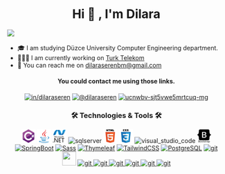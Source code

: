 <h1 align="center">Hi 👋 , I'm Dilara</h1>

 [![](https://visitcount.itsvg.in/api?id=dilaraseren&label=Profile%20Views&icon=0&pretty=true)](https://visitcount.itsvg.in)

- 🎓 I am studying Düzce University Computer Engineering department.
- 👩🏻‍💻 I am currently working on [Turk Telekom](https://www.turktelekomkariyer.com.tr/)
- 💌 You can reach me on [dilaraserenbm@gmail.com](mailto:dilaraserenbm@gmail.com) <br>

<h4 align="center">You could contact me using those links.</h4>
<p align="center">
 <a href="https://linkedin.com/in/in/dilaraseren" target="blank"><img align="center" src="https://raw.githubusercontent.com/rahuldkjain/github-profile-readme-generator/master/src/images/icons/Social/linked-in-alt.svg" alt="in/dilaraseren" height="30" width="40" /></a>
<a href="https://medium.com/@dilaraseren" target="blank"><img align="center" src="https://raw.githubusercontent.com/rahuldkjain/github-profile-readme-generator/master/src/images/icons/Social/medium.svg" alt="@dilaraseren" height="30" width="40" /></a>
<a href="https://www.youtube.com/c/ucnwbv-sjt5vwe5mrtcuq-mg" target="blank"><img align="center" src="https://raw.githubusercontent.com/rahuldkjain/github-profile-readme-generator/master/src/images/icons/Social/youtube.svg" alt="ucnwbv-sjt5vwe5mrtcuq-mg" height="30" width="40" /></a>
</p>

<h3 align="center"> 🛠 Technologies & Tools 🛠 </h3>
<p align="center">
<img src="https://raw.githubusercontent.com/devicons/devicon/master/icons/csharp/csharp-original.svg" alt="c#" width="32" height="32"/> 
<img src="https://raw.githubusercontent.com/devicons/devicon/master/icons/java/java-original.svg" alt="java" width="32" height="32"/> 
 <img src="https://raw.githubusercontent.com/devicons/devicon/master/icons/dot-net/dot-net-original-wordmark.svg" width="32" height="32" />
 <img src="https://user-images.githubusercontent.com/59020581/117359010-84818780-aebf-11eb-8791-3bd7991de5fb.png" alt="sqlserver" width="32" height="32"/> </a> 
<img src="https://raw.githubusercontent.com/devicons/devicon/master/icons/html5/html5-original-wordmark.svg" alt="html5" width="32" height="32"/> 
<img src="https://raw.githubusercontent.com/devicons/devicon/master/icons/css3/css3-original-wordmark.svg" alt="css3" width="32" height="32"/> 
 <img src="https://user-images.githubusercontent.com/59020581/117362577-18555280-aec4-11eb-94ef-401c9f28eb38.png" alt="visual_studio_code" width="32" height="32"/>
  <img src="https://raw.githubusercontent.com/devicons/devicon/master/icons/bootstrap/bootstrap-plain-wordmark.svg" alt="bootsrap" width="32" height="32"/>
  <a href="https://spring.io/projects/spring-boot" target="_blank" rel="noreferrer"><img src="https://spring.io/img/spring.svg" width="32" height="32" alt="SpringBoot" /></a>
  <a href="https://sass-lang.com/" target="_blank" rel="noreferrer"><img src="https://raw.githubusercontent.com/danielcranney/readme-generator/main/public/icons/skills/sass-colored.svg" width="32" height="32" alt="Sass" /></a>
   <a href="https://www.thymeleaf.org/images/thymeleaf.png" target="_blank" rel="noreferrer"><img src="https://www.thymeleaf.org/images/thymeleaf.png" width="32" height="32" alt="Thymeleaf" /></a>
  <a href="https://tailwindcss.com/" target="_blank" rel="noreferrer"><img src="https://raw.githubusercontent.com/danielcranney/readme-generator/main/public/icons/skills/tailwindcss-colored.svg" width="32" height="32" alt="TailwindCSS" /></a>
  <a href="https://www.postgresql.org/" target="_blank" rel="noreferrer"><img src="https://raw.githubusercontent.com/danielcranney/readme-generator/main/public/icons/skills/postgresql-colored.svg" width="32" height="32" alt="PostgreSQL" /></a>
  <a href="https://git-scm.com/" target="_blank" rel="noreferrer"> <img src="https://www.vectorlogo.zone/logos/git-scm/git-scm-icon.svg" alt="git" width="32" height="32"/> </a>
<a href="https://www.github.com/dilaraseren" target="_blank" rel="noreferrer"><img src="https://raw.githubusercontent.com/danielcranney/readme-generator/main/public/icons/socials/github.svg" width="32" height="32" /></a>
<a href="https://about.gitlab.com/" target="_blank" rel="noreferrer"> <img src="https://www.vectorlogo.zone/logos/gitlab/gitlab-icon.svg" alt="git" width="32" height="32"/> </a>
<a href="https://www.jenkins.io/" target="_blank" rel="noreferrer"> <img src="https://www.vectorlogo.zone/logos/jenkins/jenkins-icon.svg" alt="git" width="32" height="32"/> </a>
<a href="https://visualstudio.microsoft.com/tr/" target="_blank" rel="noreferrer"> <img src="https://camo.githubusercontent.com/1e083c4cc12e36e4ecdf650d3961aa263772ecb07712e2a033869de92e9fa8f3/68747470733a2f2f7374617469632e77696b69612e6e6f636f6f6b69652e6e65742f6c6f676f70656469612f696d616765732f652f65342f56697375616c5f53747564696f5f323031335f4c6f676f2e7376672f7265766973696f6e2f6c61746573742f7363616c652d746f2d77696474682d646f776e2f3235303f63623d3230313931323231313232363235" alt="git" width="32" height="32"/> </a>
<a href="https://www.postman.com/" target="_blank" rel="noreferrer"> <img src="https://www.vectorlogo.zone/logos/getpostman/getpostman-icon.svg" alt="git" width="32" height="32"/> </a>
<a href="https://ubuntu.com/" target="_blank" rel="noreferrer"> <img src="https://www.vectorlogo.zone/logos/ubuntu/ubuntu-icon.svg" alt="git" width="32" height="32"/> </a>
<a href="https://jetbrains.com/" target="_blank" rel="noreferrer"> <img src="https://upload.wikimedia.org/wikipedia/commons/9/9c/IntelliJ_IDEA_Icon.svg" alt="git" width="32" height="32"/> </a>

